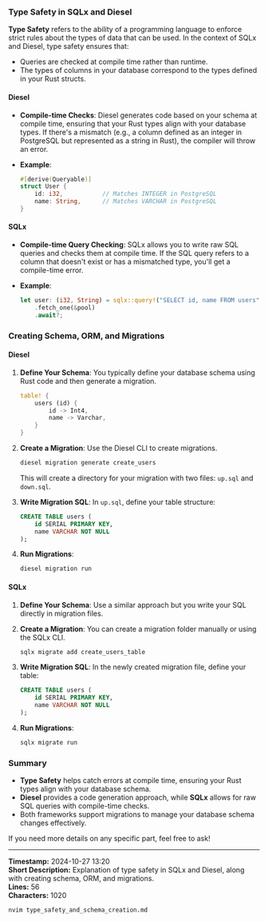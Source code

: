 ### Type Safety in SQLx and Diesel

**Type Safety** refers to the ability of a programming language to enforce strict rules about the types of data that can be used. In the context of SQLx and Diesel, type safety ensures that:

- Queries are checked at compile time rather than runtime.
- The types of columns in your database correspond to the types defined in your Rust structs.

#### Diesel

- **Compile-time Checks**: Diesel generates code based on your schema at compile time, ensuring that your Rust types align with your database types. If there's a mismatch (e.g., a column defined as an integer in PostgreSQL but represented as a string in Rust), the compiler will throw an error.

- **Example**:
    ```rust
    #[derive(Queryable)]
    struct User {
        id: i32,           // Matches INTEGER in PostgreSQL
        name: String,      // Matches VARCHAR in PostgreSQL
    }
    ```

#### SQLx

- **Compile-time Query Checking**: SQLx allows you to write raw SQL queries and checks them at compile time. If the SQL query refers to a column that doesn't exist or has a mismatched type, you'll get a compile-time error.

- **Example**:
    ```rust
    let user: (i32, String) = sqlx::query!("SELECT id, name FROM users")
        .fetch_one(&pool)
        .await?;
    ```

### Creating Schema, ORM, and Migrations

#### Diesel

1. **Define Your Schema**: You typically define your database schema using Rust code and then generate a migration.

   ```rust
   table! {
       users (id) {
           id -> Int4,
           name -> Varchar,
       }
   }
   ```

2. **Create a Migration**: Use the Diesel CLI to create migrations.

   ```bash
   diesel migration generate create_users
   ```

   This will create a directory for your migration with two files: `up.sql` and `down.sql`.

3. **Write Migration SQL**: In `up.sql`, define your table structure:

   ```sql
   CREATE TABLE users (
       id SERIAL PRIMARY KEY,
       name VARCHAR NOT NULL
   );
   ```

4. **Run Migrations**:

   ```bash
   diesel migration run
   ```

#### SQLx

1. **Define Your Schema**: Use a similar approach but you write your SQL directly in migration files.

2. **Create a Migration**: You can create a migration folder manually or using the SQLx CLI.

   ```bash
   sqlx migrate add create_users_table
   ```

3. **Write Migration SQL**: In the newly created migration file, define your table:

   ```sql
   CREATE TABLE users (
       id SERIAL PRIMARY KEY,
       name VARCHAR NOT NULL
   );
   ```

4. **Run Migrations**:

   ```bash
   sqlx migrate run
   ```

### Summary

- **Type Safety** helps catch errors at compile time, ensuring your Rust types align with your database schema.
- **Diesel** provides a code generation approach, while **SQLx** allows for raw SQL queries with compile-time checks.
- Both frameworks support migrations to manage your database schema changes effectively.

If you need more details on any specific part, feel free to ask!

---

**Timestamp:** 2024-10-27 13:20  
**Short Description:** Explanation of type safety in SQLx and Diesel, along with creating schema, ORM, and migrations.  
**Lines:** 56  
**Characters:** 1020  
```bash
nvim type_safety_and_schema_creation.md
```
